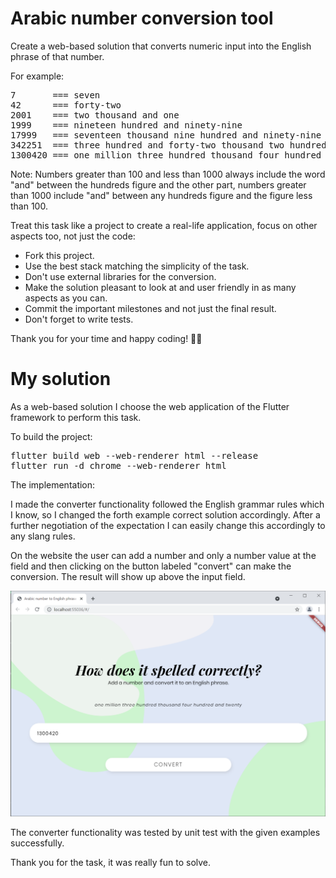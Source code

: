 # Arabic number conversion tool

Create a web-based solution that converts numeric input into the English phrase of that number. 

For example:
<pre>
7       === seven
42      === forty-two
2001    === two thousand and one
1999    === nineteen hundred and ninety-nine
17999   === seventeen thousand nine hundred and ninety-nine
342251  === three hundred and forty-two thousand two hundred and fifty-one
1300420 === one million three hundred thousand four hundred and twenty
</pre>

Note: Numbers greater than 100 and less than 1000 always include the word "and" between the hundreds figure and the other part, numbers greater than 1000 include "and" between any hundreds figure and the figure less than 100.

Treat this task like a project to create a real-life application, focus on other aspects too, not just the code:
- Fork this project.
- Use the best stack matching the simplicity of the task.
- Don't use external libraries for the conversion.
- Make the solution pleasant to look at and user friendly in as many aspects as you can.
- Commit the important milestones and not just the final result.
- Don't forget to write tests.

Thank you for your time and happy coding! 🧑‍💻

# My solution

As a web-based solution I choose the web application of the Flutter framework to perform this task.

To build the project:
<pre>
flutter build web --web-renderer html --release
flutter run -d chrome --web-renderer html
</pre>

The implementation:

I made the converter functionality followed the English grammar rules which I know, so I changed the forth example correct solution accordingly. After a further negotiation of the expectation I can easily change this accordingly to any slang rules.

On the website the user can add a number and only a number value at the field and then clicking on the button labeled "convert" can make the conversion. The result will show up above the input field.

![Screenshot](assets/solution/screenshot.png)

The converter functionality was tested by unit test with the given examples successfully.

Thank you for the task, it was really fun to solve.
